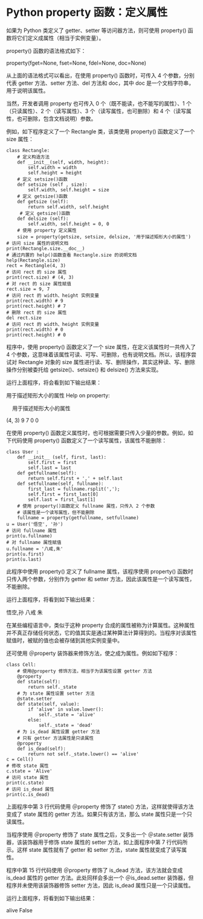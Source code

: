 # Python property 函数：定义属性

如果为 Python 类定义了 getter、setter 等访问器方法，则可使用 property() 函数将它们定义成属性（相当于实例变量）。

property() 函数的语法格式如下：

property(fget=None, fset=None, fdel=None, doc=None)

从上面的语法格式可以看出，在使用 property() 函数时，可传入 4 个参数，分别代表 getter 方法、setter 方法、del 方法和 doc，其中 doc 是一个文档字符串，用于说明该属性。

当然，开发者调用 property 也可传入 0 个（既不能读，也不能写的属性）、1 个（只读属性）、2 个（读写属性）、3 个（读写属性，也可删除）和 4 个（读写属性，也可删除，包含文档说明）参数。

例如，如下程序定义了一个 Rectangle 类，该类使用 property() 函数定义了一个 size 属性：

```
class Rectangle:
    # 定义构造方法
    def __init__(self, width, height):
        self.width = width
        self.height = height
    # 定义 setsize()函数
    def setsize (self , size):
        self.width, self.height = size
    # 定义 getsize()函数
    def getsize (self):
        return self.width, self.height
     # 定义 getsize()函数
    def delsize (self):
        self.width, self.height = 0, 0 
    # 使用 property 定义属性
    size = property(getsize, setsize, delsize, '用于描述矩形大小的属性')
# 访问 size 属性的说明文档
print(Rectangle.size.__doc__)
# 通过内置的 help()函数查看 Rectangle.size 的说明文档
help(Rectangle.size)
rect = Rectangle(4, 3)
# 访问 rect 的 size 属性
print(rect.size) # (4, 3)
# 对 rect 的 size 属性赋值
rect.size = 9, 7
# 访问 rect 的 width、height 实例变量
print(rect.width) # 9
print(rect.height) # 7
# 删除 rect 的 size 属性
del rect.size
# 访问 rect 的 width、height 实例变量
print(rect.width) # 0
print(rect.height) # 0
```

程序中，使用 property() 函数定义了一个 size 属性，在定义该属性时一共传入了 4 个参数，这意味着该属性可读、可写、可删除，也有说明文档。所以，该程序尝试对 Rectangle 对象的 size 属性进行读、写、删除操作，其实这种读、写、删除操作分别被委托给 getsize()、setsize() 和 delsize() 方法来实现。

运行上面程序，将会看到如下输出结果：

用于描述矩形大小的属性
Help on property:

    用于描述矩形大小的属性

(4, 3)
9
7
0
0

在使用 property() 函数定义属性时，也可根据需要只传入少量的参数。例如，如下代码使用 property() 函数定义了一个读写属性，该属性不能删除：

```
class User :
    def __init__ (self, first, last):
        self.first = first
        self.last = last
    def getfullname(self):
        return self.first + ',' + self.last
    def setfullname(self, fullname):
        first_last = fullname.rsplit(',');
        self.first = first_last[0]
        self.last = first_last[1]
    # 使用 property()函数定义 fullname 属性，只传入 2 个参数
    # 该属性是一个读写属性，但不能删除
    fullname = property(getfullname, setfullname)
u = User('悟空', '孙')
# 访问 fullname 属性
print(u.fullname)
# 对 fullname 属性赋值
u.fullname = '八戒,朱'
print(u.first)
print(u.last)
```

此程序中使用 property() 定义了 fullname 属性，该程序使用 property() 函数时只传入两个参数，分别作为 getter 和 setter 方法，因此该属性是一个读写属性，不能删除。

运行上面程序，将看到如下输出结果：

悟空,孙
八戒
朱

在某些编程语言中，类似于这种 property 合成的属性被称为计算属性。这种属性并不真正存储任何状态，它的值其实是通过某种算法计算得到的。当程序对该属性赋值时，被赋的值也会被存储到其他实例变量中。

还可使用 ＠property 装饰器来修饰方法，使之成为属性。例如如下程序：

```
class Cell:
    # 使用@property 修饰方法，相当于为该属性设置 getter 方法
    @property
    def state(self):
        return self._state
    # 为 state 属性设置 setter 方法
    @state.setter
    def state(self, value):
        if 'alive' in value.lower():
            self._state = 'alive'
        else:
            self._state = 'dead'
    # 为 is_dead 属性设置 getter 方法
    # 只有 getter 方法属性是只读属性
    @property
    def is_dead(self):
        return not self._state.lower() == 'alive'
c = Cell()
# 修改 state 属性
c.state = 'Alive'
# 访问 state 属性
print(c.state)
# 访问 is_dead 属性
print(c.is_dead)
```

上面程序中第 3 行代码使用 ＠property 修饰了 state() 方法，这样就使得该方法变成了 state 属性的 getter 方法。如果只有该方法，那么 state 属性只是一个只读属性。

当程序使用 ＠property 修饰了 state 属性之后，又多出一个 ＠state.setter 装饰器，该装饰器用于修饰 state 属性的 setter 方法，如上面程序中第 7 行代码所示。这样 state 属性就有了 getter 和 setter 方法，state 属性就变成了读写属性。

程序中第 15 行代码使用 ＠property 修饰了 is_dead 方法，该方法就会变成 is_dead 属性的 getter 方法。此处同样会多出一个 ＠is_dead.setter 装饰器，但程序并未使用该装饰器修饰 setter 方法，因此 is_dead 属性只是一个只读属性。

运行上面程序，将看到如下输出结果：

alive
False